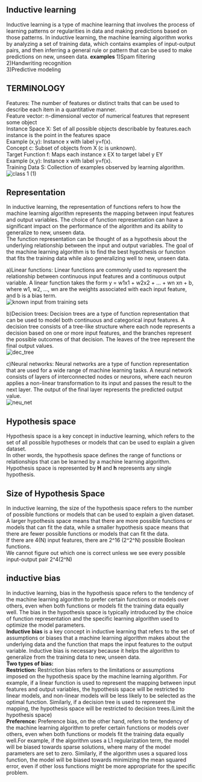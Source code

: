## Inductive learning  
Inductive learning is a type of machine learning that involves the process of learning patterns or regularities in data and making predictions based on those patterns.
In inductive learning, the machine learning algorithm works by analyzing a set of training data, which contains examples of input-output pairs, and then inferring a 
general rule or pattern that can be used to make predictions on new, unseen data.
**examples**
1)Spam filtering  
2)Handwriting recognition  
3)Predictive modeling  

## TERMINOLOGY
Features: The number of features or distinct traits that can be used to describe each item in a quantitative manner.  
Feature vector: n-dimensional vector of numerical features that represent some object  
Instance Space X: Set of all possible objects describable by features.each instance is the point in the features space    
Example (x,y): Instance x with label y=f(x).  
Concept c: Subset of objects from X (c is unknown).  
Target Function f: Maps each instance x EX to target label y EY  
Example (x,y): Instance x with label y=f(x).  
Training Data S: Collection of examples observed by learning algorithm.  
![class 1 (1)](https://github.com/mishramurli464/Machine_Learning/assets/128781536/7ac51b0d-a1d3-4ed2-9391-26ef7a648b95)  

## Representation
In inductive learning, the representation of functions refers to how the machine learning algorithm represents the mapping between input features and output variables. The choice of function representation can have a significant impact on the performance of the algorithm and its ability to generalize to new, unseen data.  
The function representation can be thought of as a hypothesis about the underlying relationship between the input and output variables. The goal of the machine learning algorithm is to find the best hypothesis or function that fits the training data while also generalizing well to new, unseen data.

a)Linear functions: Linear functions are commonly used to represent the relationship between continuous input features and a continuous output variable. A linear function takes the form y = w1x1 + w2x2 + ... + wn xn + b, where w1, w2, ..., wn are the weights associated with each input feature, and b is a bias term.  
![known input from training sets](https://github.com/mishramurli464/Machine_Learning/assets/128781536/2acec2bf-e000-4bdb-9f4c-4f1551dae92e)


b)Decision trees: Decision trees are a type of function representation that can be used to model both continuous and categorical input features. A decision tree consists of a tree-like structure where each node represents a decision based on one or more input features, and the branches represent the possible outcomes of that decision. The leaves of the tree represent the final output values.  
![dec_tree](https://assignmentpoint.com/wp-content/uploads/2016/05/Decision-Tree-Learning.jpg)   

c)Neural networks: Neural networks are a type of function representation that are used for a wide range of machine learning tasks. A neural network consists of layers of interconnected nodes or neurons, where each neuron applies a non-linear transformation to its input and passes the result to the next layer. The output of the final layer represents the predicted output value.  
![neu_net](https://mlatcl.github.io/deepnn/slides/diagrams/convnets/fc_s.png)
## Hypothesis space  
Hypothesis space is a key concept in inductive learning, which refers to the set of all possible hypotheses or models that can be used to explain a given dataset.  
In other words, the hypothesis space defines the range of functions or relationships that can be learned by a machine learning algorithm.   
Hypothesis space is represented by **H** and **h** represents any single hypothesis.  

## Size of Hypothesis Space  
In inductive learning, the size of the hypothesis space refers to the number of possible functions or models that can be used to explain a given dataset. A larger   hypothesis space means that there are more possible functions or models that can fit the data, while a smaller hypothesis space means that there are fewer possible   functions or models that can fit the data.  
If there are 4(N) input features, there are 2^16 (2^2^N) possible Boolean functions.  
We cannot figure out which one is correct unless we see every possible input-output pair 2^4(2^N)  

## inductive bias  
In inductive learning, bias in the hypothesis space refers to the tendency of the machine learning algorithm to prefer certain functions or models over others, even when both functions or models fit the training data equally well. The bias in the hypothesis space is typically introduced by the choice of function representation and the specific learning algorithm used to optimize the model parameters.  
**Inductive bias** is a key concept in inductive learning that refers to the set of assumptions or biases that a machine learning algorithm makes about the underlying data and the function that maps the input features to the output variable. Inductive bias is necessary because it helps the algorithm to generalize from the training data to new, unseen data.  
**Two types of bias:**   
**Restriction:** Restriction bias refers to the limitations or assumptions imposed on the hypothesis space by the machine learning algorithm. For example, if a linear function is used to represent the mapping between input features and output variables, the hypothesis space will be restricted to linear models, and non-linear models will be less likely to be selected as the optimal function. Similarly, if a decision tree is used to represent the mapping, the hypothesis space will be restricted to decision trees.(Limit the hypothesis space)   
**Preference:** Preference bias, on the other hand, refers to the tendency of the machine learning algorithm to prefer certain functions or models over others, even when both functions or models fit the training data equally well.For example, if the algorithm uses a L1 regularization term, the model will be biased towards sparse solutions, where many of the model parameters are set to zero. Similarly, if the algorithm uses a squared loss function, the model will be biased towards minimizing the mean squared error, even if other loss functions might be more appropriate for the specific problem.  



